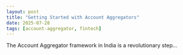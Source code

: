 ```yaml
---
layout: post
title: "Getting Started with Account Aggregators"
date: 2025-07-28
tags: [account-aggregator, fintech]
---
```


The Account Aggregator framework in India is a revolutionary step...
